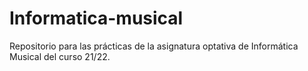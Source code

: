 # Informatica-musical
Repositorio para las prácticas de la asignatura optativa de Informática Musical del curso 21/22. 

